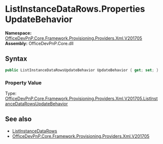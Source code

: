 # ListInstanceDataRows.Properties UpdateBehavior
  

**Namespace:** [OfficeDevPnP.Core.Framework.Provisioning.Providers.Xml.V201705](OfficeDevPnP.Core.Framework.Provisioning.Providers.Xml.V201705.md)  
**Assembly:** OfficeDevPnP.Core.dll  
## Syntax
```C#
public ListInstanceDataRowsUpdateBehavior UpdateBehavior { get; set; }
```

### Property Value
Type: [OfficeDevPnP.Core.Framework.Provisioning.Providers.Xml.V201705.ListInstanceDataRowsUpdateBehavior](OfficeDevPnP.Core.Framework.Provisioning.Providers.Xml.V201705.ListInstanceDataRowsUpdateBehavior.md)  

## See also
- [ListInstanceDataRows](OfficeDevPnP.Core.Framework.Provisioning.Providers.Xml.V201705.ListInstanceDataRows.md) 
- [OfficeDevPnP.Core.Framework.Provisioning.Providers.Xml.V201705](OfficeDevPnP.Core.Framework.Provisioning.Providers.Xml.V201705.md) 
